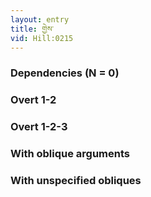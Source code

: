 ```yaml
---
layout: entry
title: གྱེས་
vid: Hill:0215
---
```

### Dependencies (N = 0)


### Overt 1-2


### Overt 1-2-3


### With oblique arguments


### With unspecified obliques
